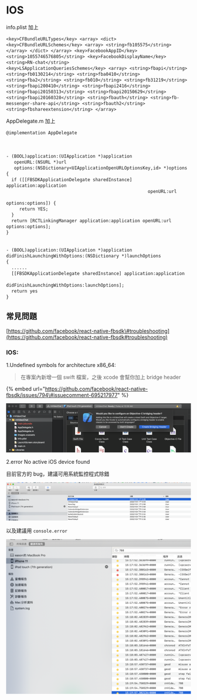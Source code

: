 # IOS

info.plist 加上

```text
<key>CFBundleURLTypes</key> <array> <dict> <key>CFBundleURLSchemes</key> <array> <string>fb105575</string> </array> </dict> </array> <key>FacebookAppID</key> <string>1055746576805</string> <key>FacebookDisplayName</key> <string>RN-chat</string>
<key>LSApplicationQueriesSchemes</key> <array> <string>fbapi</string> <string>fb0130214</string> <string>fba0410</string> <string>fba2</string> <string>fb010</string> <string>fb31219</string> <string>fbapi200410</string> <string>fbapi2416</string> <string>fbapi20150313</string> <string>fbapi20150629</string> <string>fbapi20160328</string> <string>fbauth</string> <string>fb-messenger-share-api</string> <string>fbauth2</string> <string>fbshareextension</string> </array>
```

AppDelegate.m 加上

```text
@implementation AppDelegate



- (BOOL)application:(UIApplication *)application
   openURL:(NSURL *)url
   options:(NSDictionary<UIApplicationOpenURLOptionsKey,id> *)options
{
  if ([[FBSDKApplicationDelegate sharedInstance] application:application
                                                      openURL:url
                                                      options:options]) {
     return YES;
  }
  return [RCTLinkingManager application:application openURL:url options:options];
}


- (BOOL)application:(UIApplication *)application didFinishLaunchingWithOptions:(NSDictionary *)launchOptions
{
  ......
  [[FBSDKApplicationDelegate sharedInstance] application:application
                           didFinishLaunchingWithOptions:launchOptions];
  return yes     
}                                                  
```

## 常見問題

[https://github.com/facebook/react-native-fbsdk\#troubleshooting](https://github.com/facebook/react-native-fbsdk#troubleshooting)

### IOS:

1.Undefined symbols for architecture x86\_64:

> 在專案內新增一個 swift 檔案，之後 xcode 會幫你加上 bridge header

{% embed url="https://github.com/facebook/react-native-fbsdk/issues/794\#issuecomment-695217977" %}

![](../../.gitbook/assets/jie-tu-20201109-shang-wu-10.36.14.png)

2.error No active iOS device found

目前官方的 bug，建議可用系統監控程式除錯

  


![](../../.gitbook/assets/jie-tu-20201109-xia-wu-3.11.59.png)

以及建議用 `console.error`

![](../../.gitbook/assets/jie-tu-20201109-xia-wu-3.21.38.png)

